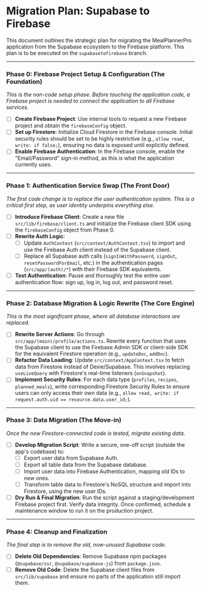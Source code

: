 # Migration Plan: Supabase to Firebase

This document outlines the strategic plan for migrating the MealPlannerPro application from the Supabase ecosystem to the Firebase platform. This plan is to be executed on the `supabasetofirebase` branch.

---

### Phase 0: Firebase Project Setup & Configuration (The Foundation)

*This is the non-code setup phase. Before touching the application code, a Firebase project is needed to connect the application to all Firebase services.*

- [ ] **Create Firebase Project**: Use internal tools to request a new Firebase project and obtain the `firebaseConfig` object.
- [ ] **Set up Firestore**: Initialize Cloud Firestore in the Firebase console. Initial security rules should be set to be highly restrictive (e.g., `allow read, write: if false;`), ensuring no data is exposed until explicitly defined.
- [ ] **Enable Firebase Authentication**: In the Firebase console, enable the "Email/Password" sign-in method, as this is what the application currently uses.

---

### Phase 1: Authentication Service Swap (The Front Door)

*The first code change is to replace the user authentication system. This is a critical first step, as user identity underpins everything else.*

- [ ] **Introduce Firebase Client**: Create a new file `src/lib/firebase/client.ts` and initialize the Firebase client SDK using the `firebaseConfig` object from Phase 0.
- [ ] **Rewrite Auth Logic**:
    - [ ] Update `AuthContext` (`src/context/AuthContext.tsx`) to import and use the Firebase Auth client instead of the Supabase client.
    - [ ] Replace all Supabase auth calls (`signInWithPassword`, `signOut`, `resetPasswordForEmail`, etc.) in the authentication pages (`src/app/(auth)/*`) with their Firebase SDK equivalents.
- [ ] **Test Authentication**: Pause and thoroughly test the entire user authentication flow: sign up, log in, log out, and password reset.

---

### Phase 2: Database Migration & Logic Rewrite (The Core Engine)

*This is the most significant phase, where all database interactions are replaced.*

- [ ] **Rewrite Server Actions**: Go through `src/app/(main)/profile/actions.ts`. Rewrite every function that uses the Supabase client to use the Firebase Admin SDK or client-side SDK for the equivalent Firestore operation (e.g., `updateDoc`, `addDoc`).
- [ ] **Refactor Data Loading**: Update `src/context/AppContext.tsx` to fetch data from Firestore instead of Dexie/Supabase. This involves replacing `useLiveQuery` with Firestore's real-time listeners (`onSnapshot`).
- [ ] **Implement Security Rules**: For each data type (`profiles`, `recipes`, `planned_meals`), write corresponding Firestore Security Rules to ensure users can only access their own data (e.g., `allow read, write: if request.auth.uid == resource.data.user_id;`).

---

### Phase 3: Data Migration (The Move-in)

*Once the new Firestore-connected code is tested, migrate existing data.*

- [ ] **Develop Migration Script**: Write a secure, one-off script (outside the app's codebase) to:
    - [ ] Export user data from Supabase Auth.
    - [ ] Export all table data from the Supabase database.
    - [ ] Import user data into Firebase Authentication, mapping old IDs to new ones.
    - [ ] Transform table data to Firestore's NoSQL structure and import into Firestore, using the new user IDs.
- [ ] **Dry Run & Final Migration**: Run the script against a staging/development Firebase project first. Verify data integrity. Once confirmed, schedule a maintenance window to run it on the production project.

---

### Phase 4: Cleanup and Finalization

*The final step is to remove the old, now-unused Supabase code.*

- [ ] **Delete Old Dependencies**: Remove Supabase npm packages (`@supabase/ssr`, `@supabase/supabase-js`) from `package.json`.
- [ ] **Remove Old Code**: Delete the Supabase client files from `src/lib/supabase` and ensure no parts of the application still import them.
